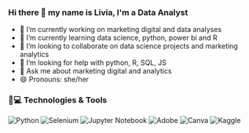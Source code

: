 ### Hi there 👋 my name is Livia, I'm a Data Analyst

- 🔭 I’m currently working on marketing digital and data analyses 
- 🌱 I’m currently learning data science, python, power bi and R
- 👯 I’m looking to collaborate on data science projects and marketing analytics
- 🤔 I’m looking for help with python, R, SQL, JS
- 💬 Ask me about marketing digital and analytics 
- 😄 Pronouns: she/her

<p>

### 🚀💻 Technologies & Tools

![Python](https://img.shields.io/badge/python-3670A0?style=for-the-badge&logo=python&logoColor=ffdd54)
![Selenium](https://img.shields.io/badge/-selenium-%43B02A?style=for-the-badge&logo=selenium&logoColor=white)
![Jupyter Notebook](https://img.shields.io/badge/jupyter-%23FA0F00.svg?style=for-the-badge&logo=jupyter&logoColor=white)
![Adobe](https://img.shields.io/badge/adobe-%23FF0000.svg?style=for-the-badge&logo=adobe&logoColor=white)
![Canva](https://img.shields.io/badge/Canva-%2300C4CC.svg?style=for-the-badge&logo=Canva&logoColor=white)
![Kaggle](https://img.shields.io/badge/Kaggle-035a7d?style=for-the-badge&logo=kaggle&logoColor=white)

  
